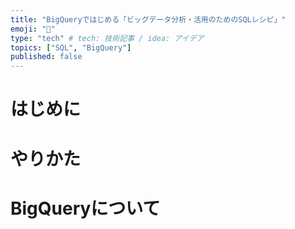 ```yaml
---
title: "BigQueryではじめる「ビッグデータ分析・活用のためのSQLレシピ」"
emoji: "👻"
type: "tech" # tech: 技術記事 / idea: アイデア
topics: ["SQL", "BigQuery"]
published: false
---
```

# はじめに

# やりかた

# BigQueryについて